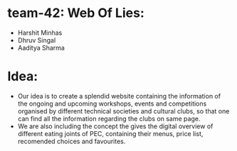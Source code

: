 # team-42: Web Of Lies: 
 - Harshit Minhas
 - Dhruv Singal
 - Aaditya Sharma

# Idea:
 - Our idea is to create a splendid website containing the information of the ongoing and upcoming workshops, events and competitions organised by different technical societies and cultural clubs, so that one can find all the information regarding the clubs on same page.
 - We are also including the concept the gives the digital overview of different eating joints of PEC, containing their menus, price list, recomended choices and favourites.
